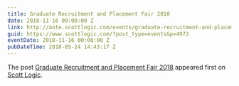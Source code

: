 ```yaml
---
title: Graduate Recruitment and Placement Fair 2018
date: 2018-11-16 00:00:00 Z
link: http://ante.scottlogic.com/events/graduate-recruitment-and-placement-fair-2018/
guid: https://www.scottlogic.com/?post_type=events&p=4972
eventDate: 2018-11-16 00:00:00 Z
pubDateTime: 2018-05-24 14:43:17 Z
---
```


<p>The post <a rel="nofollow" href="http://ante.scottlogic.com/events/graduate-recruitment-and-placement-fair-2018/">Graduate Recruitment and Placement Fair 2018</a> appeared first on <a rel="nofollow" href="http://ante.scottlogic.com">Scott Logic</a>.</p>